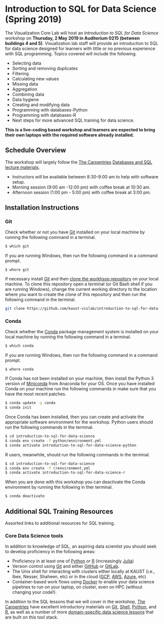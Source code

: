 # Introduction to SQL for Data Science (Spring 2019)

The Visualization Core Lab will host an *Introduction to SQL for Data Science* workshop on **Thursday, 2 May 2019 in Auditorium 0215 (between buildings 4 and 5)**. Visualization lab staff will provide an introduction to SQL for data science designed for learners with little or no previous experience with SQL programming. Topics covered will include the following.

* Selecting data 
* Sorting and removing duplicates
* Filtering
* Calculating new values
* Missing data
* Aggregation
* Combining data
* Data hygiene
* Creating and modifying data
* Programming with databases-Python
* Programming with databases-R
* Next steps for more advanced SQL training for data science.

**This is a live-coding based workshop and learners are expected to bring their own laptops with the required software already installed.**

## Schedule Overview 

The workshop will largely follow the [The Carpentries](https://carpentries.org/) [Databases and SQL lecture materials](http://swcarpentry.github.io/sql-novice-survey/).

* Instructors will be available between 8:30-9:00 am to help with software setup.
* Morning session (9:00 am -12:00 pm) with coffee break at 10:30 am.
* Afternoon session (1:00 pm - 5:00 pm) with coffee break at 3:00 pm.

## Installation Instructions

### Git

Check whether or not you have [Git](https://git-scm.com/) installed on your local machine by running the following command in a terminal.

```bash
$ which git
```

If you are running Windows, then run the following command in a command prompt.

```
$ where git
```

If necessary install [Git](https://github.com/kaust-vislab/introduction-to-git-for-data-scientists#installation-instructions) and then [clone the workhsop repository](https://help.github.com/en/articles/cloning-a-repository) on your local machine. To clone this repository open a terminal (or Git Bash shell if you are running Windows), change the current working directory to the location where you want to create the clone of this repository and then run the following command in the terminal.

```bash
git clone https://github.com/kaust-vislab/introduction-to-sql-for-data-science.git
```

### Conda

Check whether the [Conda](https://docs.conda.io/en/latest/) package management system is installed on your local machine by running the following command in a terminal.

```bash
$ which conda
```

If you are running Windows, then run the following command in a command prompt.

```
$ where conda
```

If Conda has not been installed on your machine, then install the Python 3 version of [Miniconda](https://docs.conda.io/en/latest/miniconda.html) from Anaconda for your OS. Once you have installed Conda on your machine run the following commands in make sure that you have the most recent patches.

```bash
$ conda update -y conda
$ conda init
```

Once Conda has been installed, then you can create and activate the appropriate software environment for the workshop. Python users should run the following commands in the terminal.

```bash
$ cd introduction-to-sql-for-data-science
$ conda env create -f python/environment.yml
$ conda activate introduction-to-sql-for-data-science-python
```

R users, meanwhile, should run the following commands in the terminal.

```bash
$ cd introduction-to-sql-for-data-science
$ conda env create -f r/environment.yml
$ conda activate introduction-to-sql-for-data-science-r
```

When you are done with this workshop you can deactivate the Conda environment by running the following in ther terminal.

```bash
$ conda deactivate
```

## Additional SQL Training Resources

Assorted links to additional resources for SQL training.

### Core Data Science tools

In addition to knowledge of SQL, an aspiring data scientist you should seek to develop proficiency in the following areas:

* Proficiency in at least one of [Python](https://www.python.org/) or [R](https://www.r-project.org/about.html) (increasingly [Julia](https://julialang.org/))
* Version control using [Git](https://git-scm.com/) and either [GitHub](https://github.com/) or [GitLab](https://about.gitlab.com/).
* The Unix shell for interacting with clusters either locally at KAUST (i.e., Ibex, Nesser, Shaheen, etc) or in the cloud ([GCP](https://cloud.google.com/), [AWS](https://aws.amazon.com/), [Azure](https://azure.microsoft.com/en-us/), etc)
* Container-based work flows using [Docker](https://www.docker.com/) to enable your data science pipelines to run on your laptop, on cluster, even on HPC (without changing your code!).

In addition to the SQL lessons that we will cover in the workshop, [The Carpentries](https://carpentries.org/) have excellent introductory materials on [Git](http://swcarpentry.github.io/git-novice), [Shell](http://swcarpentry.github.io/shell-novice), [Python](http://swcarpentry.github.io/python-novice-gapminder/), and [R](http://swcarpentry.github.io/r-novice-gapminder/), as well as a number of more [domain-specific data science lessons](https://datacarpentry.org/lessons/) that are built on this tool stack.
